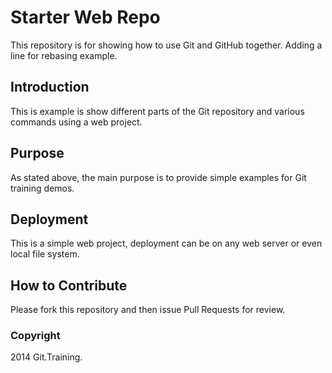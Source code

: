 # Starter Web Repo

This repository is for showing how to use Git and GitHub together.
Adding a line for rebasing example.

## Introduction

This is example is show different parts of the Git repository and various commands using a web project.

## Purpose

As stated above, the main purpose is to provide simple examples for Git training demos.

## Deployment

This is a simple web project, deployment can be on any web server or even local file system.

## How to Contribute

Please fork this repository and then issue Pull Requests for
review.


### Copyright

2014 Git.Training.
